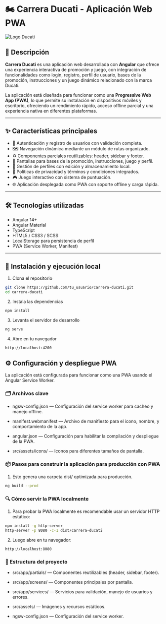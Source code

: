 # 🏍️ Carrera Ducati - Aplicación Web PWA

![Logo Ducati](assets/images/logo-marcas.png)

## 📖 Descripción

**Carrera Ducati** es una aplicación web desarrollada con **Angular** que ofrece una experiencia interactiva de promoción y juego, con integración de funcionalidades como login, registro, perfil de usuario, bases de la promoción, instrucciones y un juego dinámico relacionado con la marca Ducati.

La aplicación está diseñada para funcionar como una **Progressive Web App (PWA)**, lo que permite su instalación en dispositivos móviles y escritorio, ofreciendo un rendimiento rápido, acceso offline parcial y una experiencia nativa en diferentes plataformas.

---

## ✨ Características principales

- 🔐 Autenticación y registro de usuarios con validación completa.
- 🗺️ Navegación dinámica mediante un módulo de rutas organizado.
- ♻️ Componentes parciales reutilizables: header, sidebar y footer.
- 📱 Pantallas para bases de la promoción, instrucciones, juego y perfil.
- 📝 Gestión de perfiles con edición y almacenamiento local.
- 📜 Políticas de privacidad y términos y condiciones integrados.
- 🎮 Juego interactivo con sistema de puntuación.
- 🌐 Aplicación desplegada como PWA con soporte offline y carga rápida.

---

## 🛠️ Tecnologías utilizadas

- Angular 14+
- Angular Material
- TypeScript
- HTML5 / CSS3 / SCSS
- LocalStorage para persistencia de perfil
- PWA (Service Worker, Manifest)

---

## 🚀 Instalación y ejecución local

1. Clona el repositorio
```bash
git clone https://github.com/tu_usuario/carrera-ducati.git
cd carrera-ducati
```

2. Instala las dependencias
```bash
npm install
```

3. Levanta el servidor de desarrollo
```bash
ng serve
```

4. Abre en tu navegador
```bash
http://localhost:4200
```

## ⚙️ Configuración y despliegue PWA
La aplicación está configurada para funcionar como una PWA usando el Angular Service Worker.

### 🗂️ Archivos clave
* ngsw-config.json — Configuración del service worker para cacheo y manejo offline.

* manifest.webmanifest — Archivo de manifiesto para el icono, nombre, y comportamiento de la app.

* angular.json — Configuración para habilitar la compilación y despliegue de la PWA.

* src/assets/icons/ — Iconos para diferentes tamaños de pantalla.

### 📦 Pasos para construir la aplicación para producción con PWA

1. Esto genera una carpeta dist/ optimizada para producción.

```bash
ng build --prod
```

### 🔍 Cómo servir la PWA localmente

1. Para probar la PWA localmente es recomendable usar un servidor HTTP estático:
```bash
npm install -g http-server
http-server -p 8080 -c-1 dist/carrera-ducati
```

2. Luego abre en tu navegador:
```bash
http://localhost:8080
```
### 📁 Estructura del proyecto
* src/app/partials/ — Componentes reutilizables (header, sidebar, footer).

* src/app/screens/ — Componentes principales por pantalla.

* src/app/services/ — Servicios para validación, manejo de usuarios y errores.

* src/assets/ — Imágenes y recursos estáticos.

* ngsw-config.json — Configuración del service worker.
